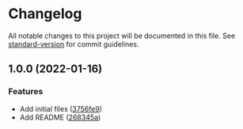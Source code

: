 # Changelog

All notable changes to this project will be documented in this file. See [standard-version](https://github.com/conventional-changelog/standard-version) for commit guidelines.

## 1.0.0 (2022-01-16)


### Features

* Add initial files ([3756fe9](https://github.com/paulkre/wp-docker/commit/3756fe9fe764a117548bbd68dc49cb1047834882))
* Add README ([268345a](https://github.com/paulkre/wp-docker/commit/268345a464f0516a8b7393aa4457fb5e467410b7))
